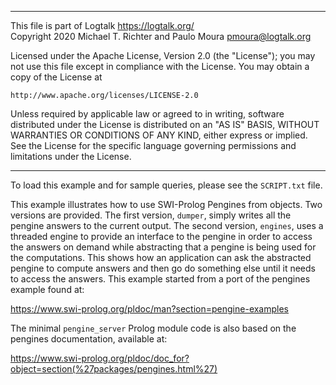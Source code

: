 ________________________________________________________________________

This file is part of Logtalk <https://logtalk.org/>  
Copyright 2020 Michael T. Richter and Paulo Moura <pmoura@logtalk.org>

Licensed under the Apache License, Version 2.0 (the "License");
you may not use this file except in compliance with the License.
You may obtain a copy of the License at

    http://www.apache.org/licenses/LICENSE-2.0

Unless required by applicable law or agreed to in writing, software
distributed under the License is distributed on an "AS IS" BASIS,
WITHOUT WARRANTIES OR CONDITIONS OF ANY KIND, either express or implied.
See the License for the specific language governing permissions and
limitations under the License.
________________________________________________________________________


To load this example and for sample queries, please see the `SCRIPT.txt`
file.

This example illustrates how to use SWI-Prolog Pengines from objects. Two
versions are provided. The first version, `dumper`, simply writes all the
pengine answers to the current output. The second version, `engines`, uses
a threaded engine to provide an interface to the pengine in order to access
the answers on demand while abstracting that a pengine is being used for the
computations. This shows how an application can ask the abstracted pengine
to compute answers and then go do something else until it needs to access
the answers. This example started from a port of the pengines example found
at:

https://www.swi-prolog.org/pldoc/man?section=pengine-examples

The minimal `pengine_server` Prolog module code is also based on the pengines
documentation, available at:

https://www.swi-prolog.org/pldoc/doc_for?object=section(%27packages/pengines.html%27)
